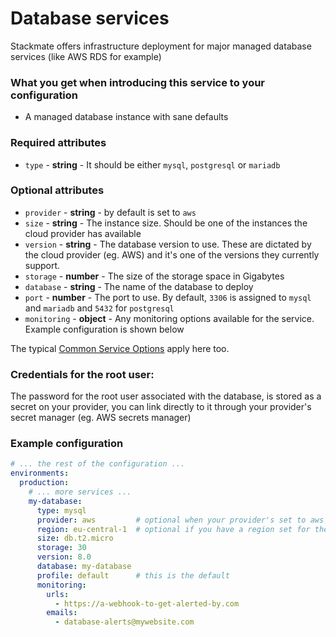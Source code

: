 # Database services

Stackmate offers infrastructure deployment for major managed database services (like AWS RDS for example)

### What you get when introducing this service to your configuration

* A managed database instance with sane defaults

### Required attributes

* `type` - **string** - It should be either `mysql`, `postgresql` or `mariadb`

### Optional attributes

* `provider` - **string** - by default is set to `aws`
* `size` - **string** - The instance size. Should be one of the instances the cloud provider has available
* `version` - **string** - The database version to use. These are dictated by the cloud provider (eg. AWS) and it's one of the versions they currently support.
* `storage` - **number** - The size of the storage space in Gigabytes
* `database` - **string** - The name of the database to deploy
* `port` - **number** - The port to use. By default, `3306` is assigned to `mysql` and `mariadb` and `5432` for `postgresql`
* `monitoring` - **object** - Any monitoring options available for the service. Example configuration is shown below

The typical [Common Service Options](../configuration/environments.md#common-service-options) apply here too.

### Credentials for the root user:

The password for the root user associated with the database, is stored as a secret on your provider, you can link directly to it through your provider's secret manager (eg. AWS secrets manager)

### Example configuration

```yaml
# ... the rest of the configuration ...
environments:
  production:
    # ... more services ...
    my-database:
      type: mysql
      provider: aws         # optional when your provider's set to aws
      region: eu-central-1  # optional if you have a region set for the project
      size: db.t2.micro
      storage: 30
      version: 8.0
      database: my-database
      profile: default      # this is the default
      monitoring:
        urls:
          - https://a-webhook-to-get-alerted-by.com
        emails:
          - database-alerts@mywebsite.com
```
